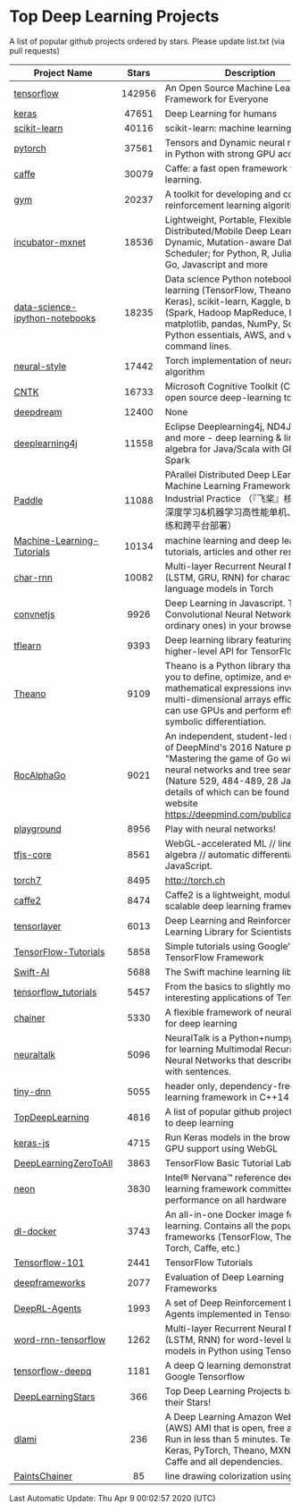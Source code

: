 # Top Deep Learning Projects
A list of popular github projects ordered by stars.
Please update list.txt (via pull requests)

|Project Name| Stars | Description |
| ---------- |:-----:| ----------- |
| [tensorflow](https://github.com/tensorflow/tensorflow) | 142956 | An Open Source Machine Learning Framework for Everyone |
| [keras](https://github.com/keras-team/keras) | 47651 | Deep Learning for humans |
| [scikit-learn](https://github.com/scikit-learn/scikit-learn) | 40116 | scikit-learn: machine learning in Python |
| [pytorch](https://github.com/pytorch/pytorch) | 37561 | Tensors and Dynamic neural networks in Python with strong GPU acceleration |
| [caffe](https://github.com/BVLC/caffe) | 30079 | Caffe: a fast open framework for deep learning. |
| [gym](https://github.com/openai/gym) | 20237 | A toolkit for developing and comparing reinforcement learning algorithms. |
| [incubator-mxnet](https://github.com/apache/incubator-mxnet) | 18536 | Lightweight, Portable, Flexible Distributed/Mobile Deep Learning with Dynamic, Mutation-aware Dataflow Dep Scheduler; for Python, R, Julia, Scala, Go, Javascript and more |
| [data-science-ipython-notebooks](https://github.com/donnemartin/data-science-ipython-notebooks) | 18235 | Data science Python notebooks: Deep learning (TensorFlow, Theano, Caffe, Keras), scikit-learn, Kaggle, big data (Spark, Hadoop MapReduce, HDFS), matplotlib, pandas, NumPy, SciPy, Python essentials, AWS, and various command lines. |
| [neural-style](https://github.com/jcjohnson/neural-style) | 17442 | Torch implementation of neural style algorithm |
| [CNTK](https://github.com/microsoft/CNTK) | 16733 | Microsoft Cognitive Toolkit (CNTK), an open source deep-learning toolkit |
| [deepdream](https://github.com/google/deepdream) | 12400 | None |
| [deeplearning4j](https://github.com/eclipse/deeplearning4j) | 11558 | Eclipse Deeplearning4j, ND4J, DataVec and more - deep learning & linear algebra for Java/Scala with GPUs + Spark |
| [Paddle](https://github.com/PaddlePaddle/Paddle) | 11088 | PArallel Distributed Deep LEarning: Machine Learning Framework from Industrial Practice （『飞桨』核心框架，深度学习&机器学习高性能单机、分布式训练和跨平台部署） |
| [Machine-Learning-Tutorials](https://github.com/ujjwalkarn/Machine-Learning-Tutorials) | 10134 | machine learning and deep learning tutorials, articles and other resources  |
| [char-rnn](https://github.com/karpathy/char-rnn) | 10082 | Multi-layer Recurrent Neural Networks (LSTM, GRU, RNN) for character-level language models in Torch |
| [convnetjs](https://github.com/karpathy/convnetjs) | 9926 | Deep Learning in Javascript. Train Convolutional Neural Networks (or ordinary ones) in your browser. |
| [tflearn](https://github.com/tflearn/tflearn) | 9393 | Deep learning library featuring a higher-level API for TensorFlow. |
| [Theano](https://github.com/Theano/Theano) | 9109 | Theano is a Python library that allows you to define, optimize, and evaluate mathematical expressions involving multi-dimensional arrays efficiently. It can use GPUs and perform efficient symbolic differentiation. |
| [RocAlphaGo](https://github.com/Rochester-NRT/RocAlphaGo) | 9021 | An independent, student-led replication of DeepMind's 2016 Nature publication, "Mastering the game of Go with deep neural networks and tree search" (Nature 529, 484-489, 28 Jan 2016), details of which can be found on their website https://deepmind.com/publications.html. |
| [playground](https://github.com/tensorflow/playground) | 8956 | Play with neural networks! |
| [tfjs-core](https://github.com/tensorflow/tfjs-core) | 8561 | WebGL-accelerated ML // linear algebra // automatic differentiation for JavaScript. |
| [torch7](https://github.com/torch/torch7) | 8495 | http://torch.ch |
| [caffe2](https://github.com/facebookarchive/caffe2) | 8474 | Caffe2 is a lightweight, modular, and scalable deep learning framework. |
| [tensorlayer](https://github.com/tensorlayer/tensorlayer) | 6013 | Deep Learning and Reinforcement Learning Library for Scientists 🔥 |
| [TensorFlow-Tutorials](https://github.com/nlintz/TensorFlow-Tutorials) | 5858 | Simple tutorials using Google's TensorFlow Framework |
| [Swift-AI](https://github.com/Swift-AI/Swift-AI) | 5688 | The Swift machine learning library. |
| [tensorflow_tutorials](https://github.com/pkmital/tensorflow_tutorials) | 5457 | From the basics to slightly more interesting applications of Tensorflow |
| [chainer](https://github.com/chainer/chainer) | 5330 | A flexible framework of neural networks for deep learning |
| [neuraltalk](https://github.com/karpathy/neuraltalk) | 5096 | NeuralTalk is a Python+numpy project for learning Multimodal Recurrent Neural Networks that describe images with sentences. |
| [tiny-dnn](https://github.com/tiny-dnn/tiny-dnn) | 5055 | header only, dependency-free deep learning framework in C++14 |
| [TopDeepLearning](https://github.com/aymericdamien/TopDeepLearning) | 4816 | A list of popular github projects related to deep learning |
| [keras-js](https://github.com/transcranial/keras-js) | 4715 | Run Keras models in the browser, with GPU support using WebGL |
| [DeepLearningZeroToAll](https://github.com/hunkim/DeepLearningZeroToAll) | 3863 | TensorFlow Basic Tutorial Labs |
| [neon](https://github.com/NervanaSystems/neon) | 3830 | Intel® Nervana™ reference deep learning framework committed to best performance on all hardware |
| [dl-docker](https://github.com/floydhub/dl-docker) | 3743 | An all-in-one Docker image for deep learning. Contains all the popular DL frameworks (TensorFlow, Theano, Torch, Caffe, etc.) |
| [Tensorflow-101](https://github.com/sjchoi86/Tensorflow-101) | 2441 | TensorFlow Tutorials |
| [deepframeworks](https://github.com/zer0n/deepframeworks) | 2077 | Evaluation of Deep Learning Frameworks |
| [DeepRL-Agents](https://github.com/awjuliani/DeepRL-Agents) | 1993 | A set of Deep Reinforcement Learning Agents implemented in Tensorflow. |
| [word-rnn-tensorflow](https://github.com/hunkim/word-rnn-tensorflow) | 1262 | Multi-layer Recurrent Neural Networks (LSTM, RNN) for word-level language models in Python using TensorFlow. |
| [tensorflow-deepq](https://github.com/siemanko/tensorflow-deepq) | 1181 | A deep Q learning demonstration using Google Tensorflow |
| [DeepLearningStars](https://github.com/hunkim/DeepLearningStars) | 366 | Top Deep Learning Projects based on their Stars! |
| [dlami](https://github.com/ritchieng/dlami) | 236 | A Deep Learning Amazon Web Service (AWS) AMI that is open, free and works. Run in less than 5 minutes. TensorFlow, Keras, PyTorch, Theano, MXNet, CNTK, Caffe and all dependencies. |
| [PaintsChainer](https://github.com/taizan/PaintsChainer) | 85 | line drawing colorization using chainer |

Last Automatic Update: Thu Apr  9 00:02:57 2020 (UTC)
